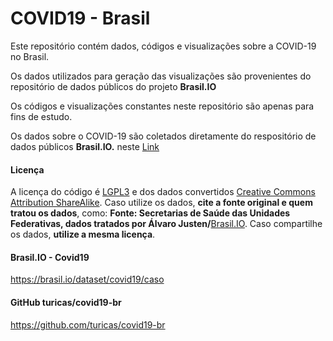 # COVID19 - Brasil

Este repositório contém dados, códigos e visualizações sobre a COVID-19 no Brasil. 

Os dados utilizados para geração das visualizações são provenientes do repositório de dados públicos do projeto **Brasil.IO**

Os códigos e visualizações constantes neste repositório são apenas para fins de estudo. 

Os dados sobre o COVID-19 são coletados diretamente do respositório de dados públicos **Brasil.IO.** neste [Link](https://brasil.io/dataset/covid19/caso?format=csv)

#### Licença
A licença do código é [LGPL3](https://www.gnu.org/licenses/lgpl-3.0.en.html) e dos dados convertidos [Creative Commons Attribution ShareAlike](https://creativecommons.org/licenses/by-sa/4.0/). Caso utilize os dados, **cite a fonte original e quem tratou os dados**, como: **Fonte: Secretarias de Saúde das Unidades Federativas, dados tratados por Álvaro Justen/**[Brasil.IO](https://brasil.io/). Caso compartilhe os dados, **utilize a mesma licença**.

#### Brasil.IO - Covid19
https://brasil.io/dataset/covid19/caso

#### GitHub turicas/covid19-br
https://github.com/turicas/covid19-br



